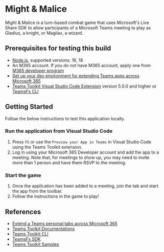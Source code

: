 # Might & Malice

Might & Malice is a turn-based combat game that uses Microsoft's Live Share SDK to allow participants of a Microsoft Teams meeting to play as Gladius, a knight, or Magilax, a wizard.

## Prerequisites for testing this build

- [Node.js](https://nodejs.org/), supported versions: 16, 18
- An M365 account. If you do not have M365 account, apply one from [M365 developer program](https://developer.microsoft.com/microsoft-365/dev-program)
- [Set up your dev environment for extending Teams apps across Microsoft 365](https://aka.ms/teamsfx-m365-apps-prerequisites)
- [Teams Toolkit Visual Studio Code Extension](https://aka.ms/teams-toolkit) version 5.0.0 and higher or [TeamsFx CLI](https://aka.ms/teamsfx-cli)

## Getting Started

Follow the below instructions to test this application locally.

### Run the application from Visual Studio Code

1. Press `F5` or use the `Preview your App in Teams` in Visual Studio Code using the Teams Toolkit extension.
1. Log in using your Microsoft 365 Developer account and add the app to a meeting. Note that, for meetings to show up, you may need to invite more than 1 person and have them RSVP to the meeting.

### Start the game

1. Once the application has been added to a meeting, join the tab and start the app from the toolbar.
1. Follow the instructions in the game to play!

## References

* [Extend a Teams personal tabs across Microsoft 365](https://docs.microsoft.com/microsoftteams/platform/m365-apps/extend-m365-teams-personal-tab?tabs=manifest-teams-toolkit)
* [Teams Toolkit Documentations](https://docs.microsoft.com/microsoftteams/platform/toolkit/teams-toolkit-fundamentals)
* [Teams Toolkit CLI](https://docs.microsoft.com/microsoftteams/platform/toolkit/teamsfx-cli)
* [TeamsFx SDK](https://docs.microsoft.com/microsoftteams/platform/toolkit/teamsfx-sdk)
* [Teams Toolkit Samples](https://github.com/OfficeDev/TeamsFx-Samples)
